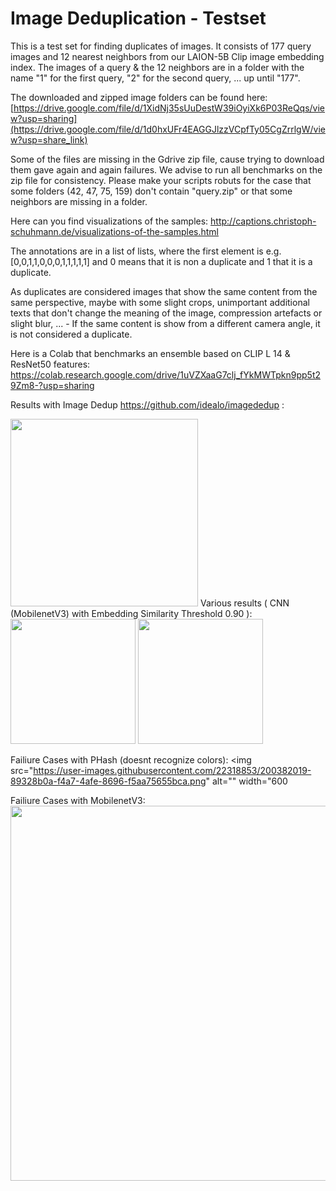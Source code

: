 # Image Deduplication - Testset

This is a test set for finding duplicates of images.
It consists of 177 query images and 12 nearest neighbors from our LAION-5B Clip image embedding index.
The images of a query & the 12 neighbors are in a folder with the name "1" for the first query, "2" for the second query, ... up until "177".


The downloaded and zipped image folders can be found here: [https://drive.google.com/file/d/1XidNj35sUuDestW39iOyiXk6P03ReQqs/view?usp=sharing](https://drive.google.com/file/d/1d0hxUFr4EAGGJlzzVCpfTy05CgZrrlgW/view?usp=share_link)

Some of the files are missing in the Gdrive zip file, cause trying to download them gave again and again failures. We advise to run all benchmarks on the zip file for consistency. Please make your scripts robuts for the case that some folders (42, 47, 75, 159) don't contain "query.zip" or that some neighbors are missing in a folder.   

Here can you find visualizations of the samples:
http://captions.christoph-schuhmann.de/visualizations-of-the-samples.html


The annotations are in a list of lists, where the first element is e.g. [0,0,1,1,0,0,0,1,1,1,1,1] and 0 means that it is non a duplicate and 1 that it is a duplicate.

As duplicates are considered images that show the same content from the same perspective, maybe with some slight crops, unimportant additional texts that don't change the meaning of the image, compression artefacts or slight blur, ... - If the same content is show from a different camera angle, it is not considered a duplicate.

Here is a Colab that benchmarks an ensemble based on CLIP L 14 & ResNet50 features: https://colab.research.google.com/drive/1uVZXaaG7clj_fYkMWTpkn9pp5t29Zm8-?usp=sharing

Results with Image Dedup https://github.com/idealo/imagededup :

<img src="https://user-images.githubusercontent.com/22318853/200183001-6fc032ad-1f91-449c-b128-b848deef9180.png" alt="" width="300" >
Various results ( CNN (MobilenetV3) with Embedding Similarity Threshold 0.90 ):
<img src="https://user-images.githubusercontent.com/22318853/200182960-bebc9999-191a-4cf0-8d7b-ae207d68cae8.png" alt="" width="200" >

<img src="https://user-images.githubusercontent.com/22318853/200381374-92d2300c-fa81-4d5c-bb44-0af35b66225f.png" alt="" width="200" >

Failiure Cases with PHash (doesnt recognize colors):
<img src="https://user-images.githubusercontent.com/22318853/200382019-89328b0a-f4a7-4afe-8696-f5aa75655bca.png" alt="" width="600

Failiure Cases with MobilenetV3:
<img src="https://user-images.githubusercontent.com/22318853/200381903-8808f5ef-dca3-4363-b18e-f192b8979bc2.png" alt="" width="600" >
